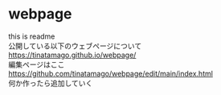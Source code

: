 # webpage
this is readme  
公開している以下のウェブページについて  
https://tinatamago.github.io/webpage/  
編集ページはここ  
https://github.com/tinatamago/webpage/edit/main/index.html  
何か作ったら追加していく
